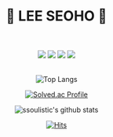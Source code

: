 <div align="center">

  # 🐾 LEE SEOHO 🐾

<br>
<br>

<img src="https://img.shields.io/badge/Python-3776AB?style=flat&logo=Python&logoColor=white"/>
<img src="https://img.shields.io/badge/Linux-FCC624?style=flat&logo=Linux&logoColor=black"/>
<img src="https://img.shields.io/badge/Go-00ADD8?style=flat&logo=Go&logoColor=white"/>
<img src="https://img.shields.io/badge/Google Apps Script-4285F4?style=flat&logo=Googleappsscript&logoColor=white"/>

<br>
<br>

![Top Langs](https://github-readme-stats.vercel.app/api/top-langs/?username=beendoo&layout=compact&hide_border=true)

[![Solved.ac Profile](http://mazassumnida.wtf/api/v2/generate_badge?boj=ssoulistic)](https://solved.ac/ssoulistic/)

![ssoulistic's github stats](https://github-readme-stats.vercel.app/api?username=ssoulistic&show_icons=true)

[![Hits](https://hits.seeyoufarm.com/api/count/incr/badge.svg?url=https://github.com/ssoulistic)](https://hits.seeyoufarm.com)                    
</div>


<!--
**ssoulistic/ssoulistic** is a ✨ _special_ ✨ repository because its `README.md` (this file) appears on your GitHub profile.

Here are some ideas to get you started:

- 🔭 I’m currently working on ...
- 🌱 I’m currently learning ...
- 👯 I’m looking to collaborate on ...
- 🤔 I’m looking for help with ...
- 💬 Ask me about ...
- 📫 How to reach me: ...
- 😄 Pronouns: ...
- ⚡ Fun fact: ...
-->

